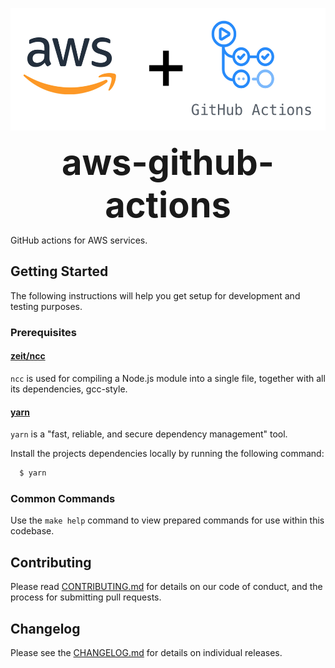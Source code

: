 <p align="center">
  <img src="aws-actions.png" alt="aws-actions" height="196px">
</p>
<h1 style="font-size: 56px; margin: 0; padding: 0;" align="center">
  aws-github-actions
</h1>

GitHub actions for AWS services.

## Getting Started

The following instructions will help you get setup for development and testing purposes.

### Prerequisites

#### [zeit/ncc](https://github.com/zeit/ncc)

`ncc` is used for compiling a Node.js module into a single file, together with all its dependencies, gcc-style.

#### [yarn](https://github.com/yarnpkg/yarn)

`yarn` is a "fast, reliable, and secure dependency management" tool.

Install the projects dependencies locally by running the following command:

```bash
  $ yarn
```

### Common Commands

Use the `make help` command to view prepared commands for use within this codebase.

## Contributing

Please read [CONTRIBUTING.md](CONTRIBUTING.md) for details on our code of conduct, and the process for submitting pull requests.

## Changelog

Please see the [CHANGELOG.md](CHANGELOG.md) for details on individual releases.
